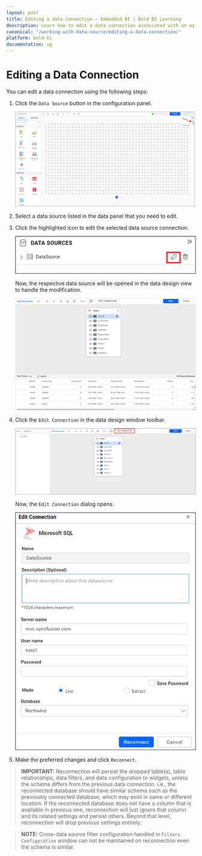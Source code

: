 ```yaml
---
layout: post
title: Editing a data connection – Embedded BI | Bold BI Learning
description: Learn how to edit a data connection associated with an existing data source in Bold BI Embedded application.
canonical: "/working-with-data-source/editing-a-data-connection/"
platform: bold-bi
documentation: ug
---
```


# Editing a Data Connection

You can edit a data connection using the following steps:

1. Click the `Data Source` button in the configuration panel.

   ![Data button](/static/assets/working-with-datasource/images/databutton.png)

2. Select a data source listed in the data panel that you need to edit.

3. Click the highlighted icon to edit the selected data source connection.

   ![Edit data source icon](/static/assets/working-with-datasource/images/editdatasourceicon.png)

   Now, the respective data source will be opened in the data design view to handle the modification.

   ![Edit the datasource](/static/assets/working-with-datasource/images/editthedatasource.png)

4. Click the `Edit Connection` in the data design window toolbar.

   ![Edit connection button](/static/assets/working-with-datasource/images/editconnectionbutton.png)

    Now, the `Edit Connection` dialog opens.

   ![Edit connection schema](/static/assets/working-with-datasource/images/editconnectionretainschema.png)

5. Make the preferred changes and click `Reconnect`.

> **IMPORTANT:**  Reconnection will persist the dropped table(s), table relationships, data filters, and data configuration to widgets, unless the schema differs from the previous data connection. i.e., the reconnected database should have similar schema such as the previously connected database, which may exist in same or different location. If the reconnected database does not have a column that is available in previous one, reconnection will just ignore that column and its related settings and persist others. Beyond that level, reconnection will drop previous settings entirely.

> **NOTE:**  Cross-data source filter configuration handled in `Filters Configuration` window can not be maintained on reconnection even the schema is similar.
